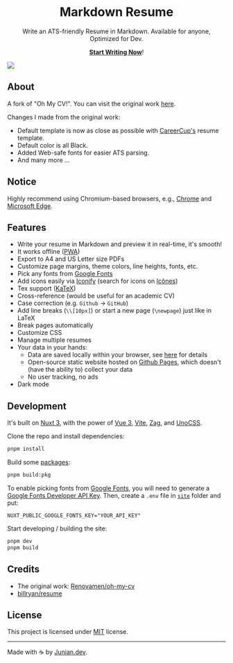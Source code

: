 <h1 align="center">Markdown Resume</h1>

<p align="center">Write an ATS-friendly Resume in Markdown. Available for anyone, Optimized for Dev.</p>

<p align="center"><a href="https://www.juniansoft.com/markdown-resume/"><strong>Start Writing Now</strong></a>!</p>

<img align="center" src="https://raw.githubusercontent.com/junian/markdown-resume/assets/img/markdown-resume-screenshot-00.jpg"/>

## About

A fork of "Oh My CV!". You can visit the original work [here](https://ohmycv.app/).

Changes I made from the original work:
- Default template is now as close as possible with [CareerCup's](https://www.careercup.com/resume) resume template.
- Default color is all Black.
- Added Web-safe fonts for easier ATS parsing.
- And many more ...

## Notice

Highly recommend using Chromium-based browsers, e.g., [Chrome](https://www.google.com/chrome/) and [Microsoft Edge](https://www.microsoft.com/en-us/edge).

## Features

- Write your resume in Markdown and preview it in real-time, it's smooth!
- It works offline ([PWA](https://developer.mozilla.org/en-US/docs/Web/Progressive_web_apps))
- Export to A4 and US Letter size PDFs
- Customize page margins, theme colors, line heights, fonts, etc.
- Pick any fonts from [Google Fonts](https://fonts.google.com/)
- Add icons easily via [Iconify](https://github.com/iconify/iconify) (search for icons on [Icônes](https://icones.js.org/))
- Tex support ([KaTeX](https://github.com/KaTeX/KaTeX))
- Cross-reference (would be useful for an academic CV)
- Case correction (e.g. `Github` -> `GitHub`)
- Add line breaks (`\\[10px]`) or start a new page (`\newpage`) just like in LaTeX
- Break pages automatically
- Customize CSS
- Manage multiple resumes
- Your data in your hands:
  - Data are saved locally within your browser, see [here](https://localforage.github.io/localForage/) for details
  - Open-source static website hosted on [Github Pages](https://pages.github.com/), which doesn't (have the ability to) collect your data
  - No user tracking, no ads
- Dark mode

## Development

It's built on [Nuxt 3](https://nuxt.com), with the power of [Vue 3](https://github.com/vuejs/vue-next), [Vite](https://github.com/vitejs/vite), [Zag](https://zagjs.com/), and [UnoCSS](https://github.com/antfu/unocss).

Clone the repo and install dependencies:

```bash
pnpm install
```

Build some [packages](packages):

```bash
pnpm build:pkg
```

To enable picking fonts from [Google Fonts](https://fonts.google.com/), you will need to generate a [Google Fonts Developer API Key](https://developers.google.com/fonts/docs/developer_api#APIKey). Then, create a `.env` file in [`site`](site/) folder and put:

```
NUXT_PUBLIC_GOOGLE_FONTS_KEY="YOUR_API_KEY"
```

Start developing / building the site:

```bash
pnpm dev
pnpm build
```

## Credits

- The original work: [Renovamen/oh-my-cv](https://github.com/Renovamen/oh-my-cv)
- [billryan/resume](https://github.com/billryan/resume)

## License

This project is licensed under [MIT](LICENSE) license.

---

Made with ☕ by [Junian.dev](https://www.junian.dev).

